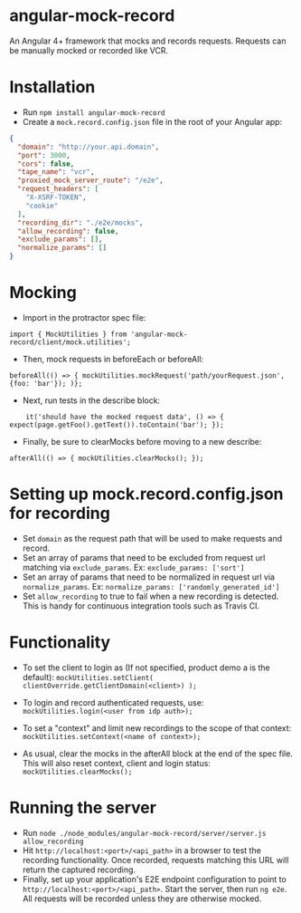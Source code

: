# angular-mock-record
An Angular 4+ framework that mocks and records requests. Requests can be manually mocked or recorded like VCR.

# Installation
- Run `npm install angular-mock-record`
- Create a `mock.record.config.json` file in the root of your Angular app:


```json
{
  "domain": "http://your.api.domain",
  "port": 3000,
  "cors": false,
  "tape_name": "vcr",
  "proxied_mock_server_route": "/e2e",
  "request_headers": [
    "X-XSRF-TOKEN",
    "cookie"
  ],
  "recording_dir": "./e2e/mocks",
  "allow_recording": false,
  "exclude_params": [],
  "normalize_params": [] 
}
```


# Mocking
- Import in the protractor spec file:


`import { MockUtilities } from 'angular-mock-record/client/mock.utilities';`


- Then, mock requests in beforeEach or beforeAll:


`
beforeAll(() => {
  mockUtilities.mockRequest('path/yourRequest.json', {foo: 'bar'});
)};
`

- Next, run tests in the describe block:


`    
it('should have the mocked request data', () => {
  expect(page.getFoo().getText()).toContain('bar');
});
`


- Finally, be sure to clearMocks before moving to a new describe:

`
afterAll(() => {
  mockUtilities.clearMocks();
});
`
# Setting up mock.record.config.json for recording

- Set `domain` as the request path that will be used to make requests and record.
- Set an array of params that need to be excluded from request url matching via `exclude_params`. Ex: `exclude_params: ['sort']`
- Set an array of params that need to be normalized in request url via `normalize_params`. Ex: `normalize_params: ['randomly_generated_id']`
- Set `allow_recording` to true to fail when a new recording is detected. This is handy for continuous integration tools such as Travis CI.

# Functionality

- To set the client to login as (If not specified, product demo a is the default):
  `mockUtilities.setClient( clientOverride.getClientDomain(<client>) );`

- To login and record authenticated requests, use:
  `mockUtilities.login(<user from idp auth>);`

- To set a "context" and limit new recordings to the scope of that context:
  `mockUtilities.setContext(<name of context>);`

- As usual, clear the mocks in the afterAll block at the end of the spec file. This will also reset context, client and login status:
  `mockUtilities.clearMocks();`


# Running the server

- Run `node ./node_modules/angular-mock-record/server/server.js allow_recording`
- Hit `http://localhost:<port>/<api_path>` in a browser to test the recording functionality.  Once recorded, requests matching this URL will return the captured recording.
- Finally, set up your application's E2E endpoint configuration to point to `http://localhost:<port>/<api_path>`. Start the server, then run `ng e2e`.  All requests will be recorded unless they are otherwise mocked.
